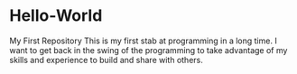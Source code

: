 # Hello-World
My First Repository
This is my first stab at programming in a long time.  I want to get back in the swing of the programming to take advantage of my skills and experience to build and share with others.
